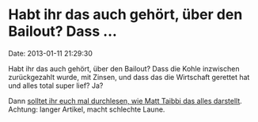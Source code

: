 Habt ihr das auch gehört, über den Bailout? Dass \...
=====================================================

Date: 2013-01-11 21:29:30

Habt ihr das auch gehört, über den Bailout? Dass die Kohle inzwischen
zurückgezahlt wurde, mit Zinsen, und dass das die Wirtschaft gerettet
hat und alles total super lief? Ja?

Dann [solltet ihr euch mal durchlesen, wie Matt Taibbi das alles
darstellt](http://www.rollingstone.com/politics/news/secret-and-lies-of-the-bailout-20130104).
Achtung: langer Artikel, macht schlechte Laune.
